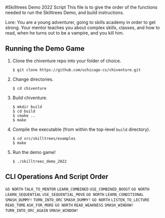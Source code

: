 #Skilltrees Demo 2022 Script
This file is to give the order of the functions needed to run the Skilltrees Demo, and build instructions. 

Lore:
You are a young adventurer, going to skills academy in order to get strong. 
Your mentor teaches you about complex skills, classes, and how to read, when he turns out to be a vampire, and you kill him. 

## Running the Demo Game
1. Clone the chiventure repo into your folder of choice.
    ```
    $ git clone https://github.com/uchicago-cs/chiventure.git
    ```
2. Change directories.
    ```
    $ cd chiventure
    ```
3. Build chiventure.
    ```
    $ mkdir build
    $ cd build
    $ cmake ..
    $ make
    ```
4. Compile the executable (from within the top-level `build` directory).
    ```
    $ cd src/skilltrees/examples
    $ make
    ```
5. Run the demo game!
    ```
    $ ./skilltrees_demo_2022
    ```

## CLI Operations And Script Order
`GO NORTH`
`TALK_TO_MENTOR`
`LEARN_COMBINED`
`USE_COMBINED_BOOST`
`GO NORTH`
`LEARN_SEQUENTIAL`
`USE_SEQUENTIAL_MOVE`
`GO NORTH`
`LEARN_CONDITIONAL`
`SMASH_DUMMY!`
`TURN_INTO_ORC`
`SMASH_DUMMY!`
`GO NORTH`
`LISTEN_TO_LECTURE`
`READ_TOME`
`ASK_FOR_MORE`
`GO NORTH`
`READ_WEAKNESS`
`SMASH_WINDOW!`
`TURN_INTO_ORC_AGAIN`
`SMASH_WINDOW!`